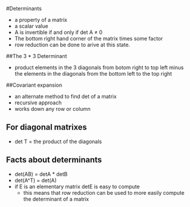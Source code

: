 #Determinants
+ a property of a matrix
+ a scalar value
+ A is invertible if and only if det A ≠ 0
+ The bottom right hand corner of the matrix times some factor
+ row reduction can be done to arive at this state.

##The 3 * 3 Determinant
+ product elements in the 3 diagonals from botom right to top left minus the elements in the diagonals from the bottom left to the top right

##Covariant expansion
+ an alternate method to find det of a matrix
+ recursive approach
+ works down any row or column

## For diagonal matrixes
+ det T = the product of the diagonals

## Facts about determinants
+ det(AB) = detA * detB
+ det(A^T) = det(A)
+ if E is an elementary matrix detE is easy to compute
    + this means that row reduction can be used to more easily compute the determinant of a matrix

